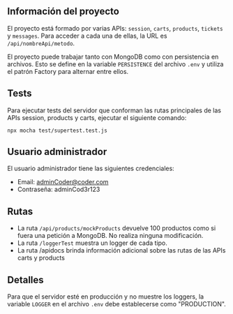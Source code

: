 ## Información del proyecto

El proyecto está formado por varias APIs: `session`, `carts`, `products`, `tickets` y `messages`. Para acceder a cada una de ellas, la URL es `/api/nombreApi/metodo`.

El proyecto puede trabajar tanto con MongoDB como con persistencia en archivos. Esto se define en la variable `PERSISTENCE` del archivo `.env` y utiliza el patrón Factory para alternar entre ellos.

## Tests

Para ejecutar tests del servidor que conforman las rutas principales de las APIs session, products y carts, ejecutar el siguiente comando:

```shell
npx mocha test/supertest.test.js
```

## Usuario administrador

El usuario administrador tiene las siguientes credenciales:

- Email: adminCoder@coder.com
- Contraseña: adminCod3r123

## Rutas

- La ruta `/api/products/mockProducts` devuelve 100 productos como si fuera una petición a MongoDB. No realiza ninguna modificación.
- La ruta `/loggerTest` muestra un logger de cada tipo.
- La ruta /apidocs brinda información adicional sobre las rutas de las APIs carts y products

## Detalles

Para que el servidor esté en producción y no muestre los loggers, la variable `LOGGER` en el archivo `.env` debe establecerse como "PRODUCTION".
